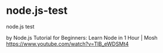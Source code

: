 # node.js-test
node.js test

by
Node.js Tutorial for Beginners: Learn Node in 1 Hour | Mosh
https://www.youtube.com/watch?v=TlB_eWDSMt4
